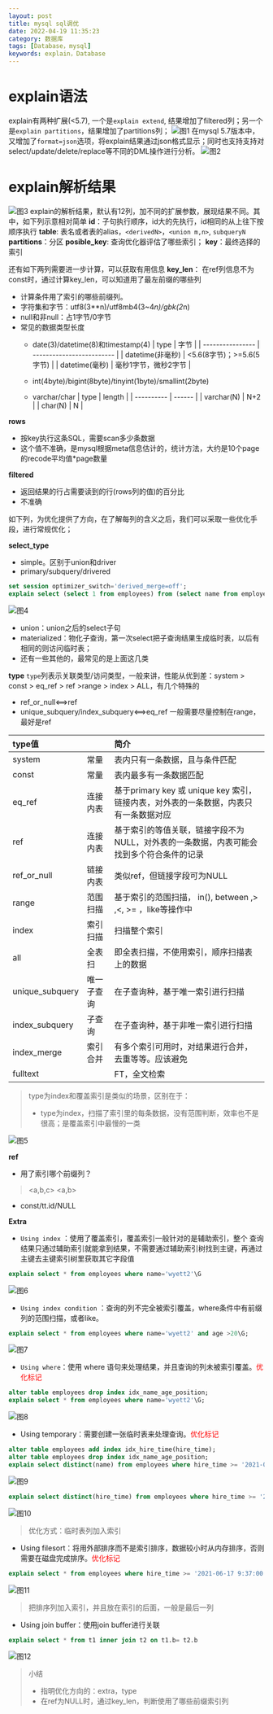 ```yaml
---
layout: post
title: mysql sql调优
date: 2022-04-19 11:35:23
category: 数据库
tags: [Database，mysql]
keywords: explain，Database
---
```


# explain语法
explain有两种扩展(<5.7), 一个是`explain extend`, 结果增加了filtered列；另一个是`explain partitions`，结果增加了partitions列；
![图1](http://wyett.github.io/assets/img/mysql_explain/image-20210701165349233.png)
在mysql 5.7版本中，又增加了`format=json`选项，将explain结果通过json格式显示；同时也支持支持对select/update/delete/replace等不同的DML操作进行分析。
![图2](http://wyett.github.io/assets/img/mysql_explain/image-20210701165447077.png)

# explain解析结果
![图3](http://wyett.github.io/assets/img/mysql_explain/QQ截图20220420150241.png)
explain的解析结果，默认有12列，加不同的扩展参数，展现结果不同。其中，如下列示意相对简单
**id**：子句执行顺序，id大的先执行，id相同的从上往下按顺序执行
**table**: 表名或者表的alias，`<derivedN>`，`<union m,n>`, `subqueryN`
**partitions**：分区
**posible_key**: 查询优化器评估了哪些索引；
**key**：最终选择的索引

还有如下两列需要进一步计算，可以获取有用信息
**key_len**：
在ref列信息不为const时，通过计算key_len，可以知道用了最左前缀的哪些列
- 计算条件用了索引的哪些前缀列。
- 字符集和字节：utf8(3**n)/utf8mb4(3~4*n)/gbk(2*n)
- null和非null：占1字节/0字节
- 常见的数据类型长度
  - date(3)/datetime(8)和timestamp(4)
  | type             | 字节                      |
  | ---------------- | ------------------------- |
  | datetime(非毫秒) | <5.6(8字节)；>=5.6(5字节) |
  | datetime(毫秒)   | 毫秒1字节，微秒2字节      |
  
  - int(4byte)/bigint(8byte)/tinyint(1byte)/smallint(2byte)
  - varchar/char
    | type       | length |
    | ---------- | ------ |
    | varchar(N) | N+2    |
    | char(N)    | N      |

**rows**
- 按key执行这条SQL，需要scan多少条数据
- 这个值不准确，是mysql根据meta信息估计的，统计方法，大约是10个page的recode平均值*page数量

**filtered**
- 返回结果的行占需要读到的行(rows列的值)的百分比
- 不准确

如下列，为优化提供了方向，在了解每列的含义之后，我们可以采取一些优化手段，进行常规优化；

**select_type**
- simple。区别于union和driver
- primary/subquery/drivered

```sql
set session optimizer_switch='derived_merge=off';
explain select (select 1 from employees) from (select name from employees where id>10 limit 100) t;
```
![图4](http://wyett.github.io/assets/img/mysql_explain/image-20210701170949674.png)

- union：union之后的select子句
- materialized：物化子查询，第一次select把子查询结果生成临时表，以后有相同的则访问临时表；
- 还有一些其他的，最常见的是上面这几类

**type**
`type`列表示关联类型/访问类型，一般来讲，性能从优到差：system > const > eq_ref > ref  >range > index > ALL，有几个特殊的
- ref_or_null<==>ref
- unique_subquery/index_subquery<==>eq_ref
一般需要尽量控制在range，最好是ref

| type值          |            | 简介                                                         |
| :--------------- | :---------- | :------------------------------------------------------------ |
| system          | 常量       | 表内只有一条数据，且与条件匹配                               |
| const           | 常量       | 表内最多有一条数据匹配                                       |
| eq_ref          | 连接内表   | 基于primary key 或 unique key 索引，链接内表，对外表的一条数据，内表只有一条数据对应 |
| ref             | 连接内表   | 基于索引的等值关联，链接字段不为NULL，对外表的一条数据，内表可能会找到多个符合条件的记录 |
| ref_or_null     | 链接内表   | 类似ref，但链接字段可为NULL                                  |
| range           | 范围扫描   | 基于索引的范围扫描， in(), between ,> ,<, >= ，like等操作中  |
| index           | 索引扫描   | 扫描整个索引                                                 |
| all             | 全表扫     | 即全表扫描，不使用索引，顺序扫描表上的数据                   |
| unique_subquery | 唯一子查询 | 在子查询种，基于唯一索引进行扫描                             |
| index_subquery  | 子查询     | 在子查询种，基于非唯一索引进行扫描                           |
| index_merge     | 索引合并   | 有多个索引可用时，对结果进行合并，去重等等。应该避免         |
| fulltext        |            | FT，全文检索                                                 |

> type为index和覆盖索引是类似的场景，区别在于：
>
> - type为index，扫描了索引里的每条数据，没有范围判断，效率也不是很高；是覆盖索引中最慢的一类

![图5](http://wyett.github.io/assets/img/mysql_explain/image-20210705110135436.png)


**ref**

- 用了索引哪个前缀列？
> <a,b,c> <a,b> <a>
- const/tt.id/NULL



**Extra**

- `Using index` ：使用了覆盖索引，覆盖索引一般针对的是辅助索引，整个
  查询结果只通过辅助索引就能拿到结果，不需要通过辅助索引树找到主键，再通过主键去主键索引树里获取其它字段值
```sql
explain select * from employees where name='wyett2'\G
```
![图6](http://wyett.github.io/assets/img/mysql_explain/image-20210701172508950.png)

- `Using index condition` ：查询的列不完全被索引覆盖，where条件中有前缀列的范围扫描，或者like。 
```sql
explain select * from employees where name='wyett2' and age >20\G;
```
![图7](http://wyett.github.io/assets/img/mysql_explain/image-20210701172838319.png)

- `Using where`：使用 where 语句来处理结果，并且查询的列未被索引覆盖。<font color="red">优化标记</font>
```sql
alter table employees drop index idx_name_age_position;
explain select * from employees where name='wyett2'\G;
```
![图8](http://wyett.github.io/assets/img/mysql_explain/image-20210701173138013.png)


- Using  temporary：需要创建一张临时表来处理查询。<font color="red">优化标记</font>
```sql
alter table employees add index idx_hire_time(hire_time);
alter table employees drop index idx_name_age_position;
explain select distinct(name) from employees where hire_time >= '2021-06-17 9:37:00'\G;
```
![图9](http://wyett.github.io/assets/img/mysql_explain/image-20210701174045514.png)

```sql
explain select distinct(hire_time) from employees where hire_time >= '2021-06-17 9:37:00'\G;
```
![图10](http://wyett.github.io/assets/img/mysql_explain/image-20210701174143153.png)



> 优化方式：临时表列加入索引

- Using filesort：将用外部排序而不是索引排序，数据较小时从内存排序，否则需要在磁盘完成排序。<font color="red">优化标记</font>
```sql
explain select * from employees where hire_time >= '2021-06-17 9:37:00' order by name\G;
```
![图11](http://wyett.github.io/assets/img/mysql_explain/image-20210701174514409.png)

>把排序列加入索引，并且放在索引的后面，一般是最后一列


- Using join buffer：使用join buffer进行关联
```sql
explain select * from t1 inner join t2 on t1.b= t2.b
```
![图12](http://wyett.github.io/assets/img/mysql_explain/image-20210621111433728.png)



> 小结
>
> - 指明优化方向的：extra，type
> - 在ref为NULL时，通过key_len，判断使用了哪些前缀索引列
